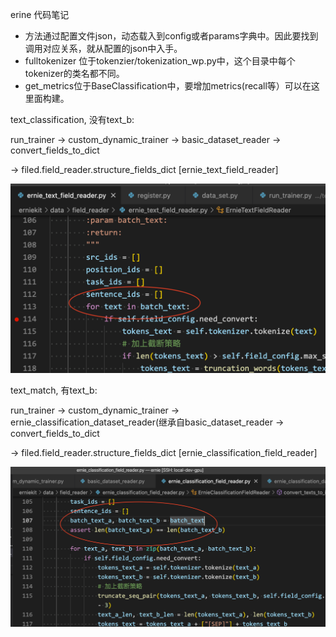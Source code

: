 erine 代码笔记

- 方法通过配置文件json，动态载入到config或者params字典中。因此要找到调用对应关系，就从配置的json中入手。
- fulltokenizer 位于tokenzier/tokenization_wp.py中，这个目录中每个tokenizer的类名都不同。
- get_metrics位于BaseClassification中，要增加metrics(recall等）可以在这里面构建。

text\_classification, 没有text\_b:

run\_trainer -> custom\_dynamic\_trainer -> basic\_dataset\_reader -> convert\_fields\_to\_dict

-\> filed.field\_reader.structure\_fields\_dict \[ernie\_text\_field\_reader\]

![8d09797b2b46a179445a894b5c26e98c.png](./images/8d09797b2b46a179445a894b5c26e98c.png)

text\_match, 有text\_b:

run\_trainer -> custom\_dynamic\_trainer -> ernie\_classification\_dataset\_reader(继承自basic\_dataset\_reader -> convert\_fields\_to_dict

-\> filed.field\_reader.structure\_fields\_dict \[ernie\_classification\_field\_reader\]

![aa0e9b98ff5865321c92a3a34b90b17d.png](./images/aa0e9b98ff5865321c92a3a34b90b17d.png)